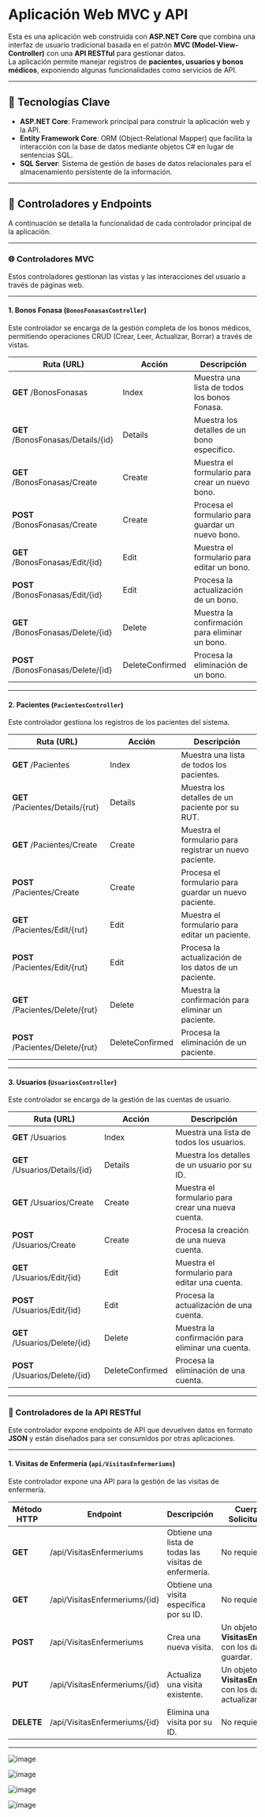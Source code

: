 # Aplicación Web MVC y API

Esta es una aplicación web construida con **ASP.NET Core** que combina una interfaz de usuario tradicional basada en el patrón **MVC (Model-View-Controller)** con una **API RESTful** para gestionar datos.  
La aplicación permite manejar registros de **pacientes, usuarios y bonos médicos**, exponiendo algunas funcionalidades como servicios de API.

---

## 🚀 Tecnologías Clave

- **ASP.NET Core**: Framework principal para construir la aplicación web y la API.  
- **Entity Framework Core**: ORM (Object-Relational Mapper) que facilita la interacción con la base de datos mediante objetos C# en lugar de sentencias SQL.  
- **SQL Server**: Sistema de gestión de bases de datos relacionales para el almacenamiento persistente de la información.  

---

## 📂 Controladores y Endpoints

A continuación se detalla la funcionalidad de cada controlador principal de la aplicación.

---

### 🌐 Controladores MVC

Estos controladores gestionan las vistas y las interacciones del usuario a través de páginas web.

---

#### 1. Bonos Fonasa (`BonosFonasasController`)

Este controlador se encarga de la gestión completa de los bonos médicos, permitiendo operaciones CRUD (Crear, Leer, Actualizar, Borrar) a través de vistas.

| Ruta (URL)                  | Acción            | Descripción                                   |
|------------------------------|------------------|-----------------------------------------------|
| **GET** /BonosFonasas       | Index            | Muestra una lista de todos los bonos Fonasa. |
| **GET** /BonosFonasas/Details/{id} | Details | Muestra los detalles de un bono específico.   |
| **GET** /BonosFonasas/Create | Create          | Muestra el formulario para crear un nuevo bono. |
| **POST** /BonosFonasas/Create | Create         | Procesa el formulario para guardar un nuevo bono. |
| **GET** /BonosFonasas/Edit/{id} | Edit         | Muestra el formulario para editar un bono.   |
| **POST** /BonosFonasas/Edit/{id} | Edit        | Procesa la actualización de un bono.         |
| **GET** /BonosFonasas/Delete/{id} | Delete     | Muestra la confirmación para eliminar un bono. |
| **POST** /BonosFonasas/Delete/{id} | DeleteConfirmed | Procesa la eliminación de un bono. |

---

#### 2. Pacientes (`PacientesController`)

Este controlador gestiona los registros de los pacientes del sistema.

| Ruta (URL)                   | Acción           | Descripción                                    |
|-------------------------------|-----------------|------------------------------------------------|
| **GET** /Pacientes           | Index           | Muestra una lista de todos los pacientes.     |
| **GET** /Pacientes/Details/{rut} | Details     | Muestra los detalles de un paciente por su RUT. |
| **GET** /Pacientes/Create    | Create          | Muestra el formulario para registrar un nuevo paciente. |
| **POST** /Pacientes/Create   | Create          | Procesa el formulario para guardar un nuevo paciente. |
| **GET** /Pacientes/Edit/{rut} | Edit           | Muestra el formulario para editar un paciente. |
| **POST** /Pacientes/Edit/{rut} | Edit          | Procesa la actualización de los datos de un paciente. |
| **GET** /Pacientes/Delete/{rut} | Delete       | Muestra la confirmación para eliminar un paciente. |
| **POST** /Pacientes/Delete/{rut} | DeleteConfirmed | Procesa la eliminación de un paciente. |

---

#### 3. Usuarios (`UsuariosController`)

Este controlador se encarga de la gestión de las cuentas de usuario.

| Ruta (URL)                   | Acción           | Descripción                                    |
|-------------------------------|-----------------|------------------------------------------------|
| **GET** /Usuarios            | Index           | Muestra una lista de todos los usuarios.      |
| **GET** /Usuarios/Details/{id} | Details        | Muestra los detalles de un usuario por su ID. |
| **GET** /Usuarios/Create     | Create          | Muestra el formulario para crear una nueva cuenta. |
| **POST** /Usuarios/Create    | Create          | Procesa la creación de una nueva cuenta.      |
| **GET** /Usuarios/Edit/{id}  | Edit            | Muestra el formulario para editar una cuenta. |
| **POST** /Usuarios/Edit/{id} | Edit            | Procesa la actualización de una cuenta.       |
| **GET** /Usuarios/Delete/{id} | Delete         | Muestra la confirmación para eliminar una cuenta. |
| **POST** /Usuarios/Delete/{id} | DeleteConfirmed | Procesa la eliminación de una cuenta. |

---

### 📡 Controladores de la API RESTful

Este controlador expone endpoints de API que devuelven datos en formato **JSON** y están diseñados para ser consumidos por otras aplicaciones.

---

#### 1. Visitas de Enfermería (`api/VisitasEnfermeriums`)

Este controlador expone una API para la gestión de las visitas de enfermería.

| Método HTTP | Endpoint                        | Descripción                                     | Cuerpo de la Solicitud (Body) | Respuesta                                   |
|-------------|---------------------------------|-------------------------------------------------|--------------------------------|---------------------------------------------|
| **GET**     | /api/VisitasEnfermeriums        | Obtiene una lista de todas las visitas de enfermería. | No requiere                     | Un array de objetos **VisitasEnfermerium**. |
| **GET**     | /api/VisitasEnfermeriums/{id}   | Obtiene una visita específica por su ID.        | No requiere                     | Un objeto **VisitasEnfermerium** o **404 Not Found**. |
| **POST**    | /api/VisitasEnfermeriums        | Crea una nueva visita.                          | Un objeto **VisitasEnfermerium** con los datos a guardar. | **201 Created** con la visita creada.       |
| **PUT**     | /api/VisitasEnfermeriums/{id}   | Actualiza una visita existente.                 | Un objeto **VisitasEnfermerium** con los datos a actualizar. | **204 No Content** en caso de éxito.       |
| **DELETE**  | /api/VisitasEnfermeriums/{id}   | Elimina una visita por su ID.                   | No requiere                     | **204 No Content** en caso de éxito.       |

---


![image](https://github.com/blaztzero/.netCore8Mvc/assets/37011968/a6b65caa-e641-408f-8f56-7ae031c93e27)

![image](https://github.com/blaztzero/.netCore8Mvc/assets/37011968/de9cd4c6-8df2-4657-9061-26b2a0475489)

![image](https://github.com/blaztzero/.netCore8Mvc/assets/37011968/fd8f2c2b-af68-423f-82cc-ceb494428ed5)

![image](https://github.com/blaztzero/.netCore8Mvc/assets/37011968/f4eaf6ba-6feb-4cfa-90e9-64d658e7a9c7)
